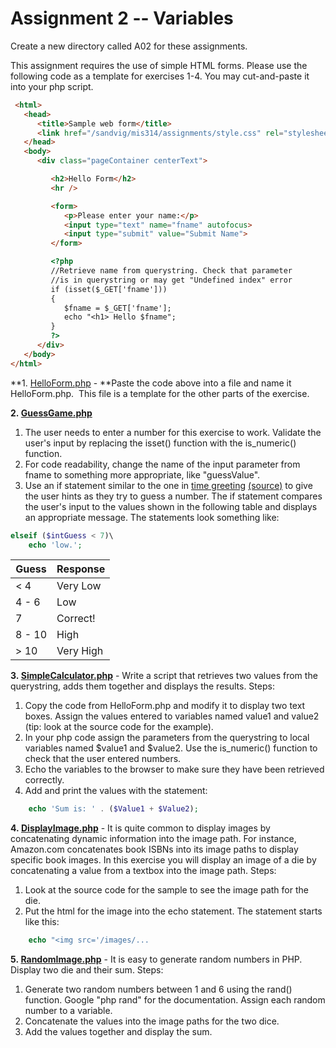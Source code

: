 # Assignment 2 -- Variables

Create a new directory called A02 for these assignments.

This assignment requires the use of simple HTML forms. Please use the following code as a template for exercises 1-4. You may cut-and-paste it into your php script.

```HTML
 <html>
   <head>
      <title>Sample web form</title>
      <link href="/sandvig/mis314/assignments/style.css" rel="stylesheet" type="text/css">
   </head>
   <body>
      <div class="pageContainer centerText">

         <h2>Hello Form</h2>
         <hr />

         <form>
            <p>Please enter your name:</p>
            <input type="text" name="fname" autofocus>
            <input type="submit" value="Submit Name">
         </form>

         <?php
         //Retrieve name from querystring. Check that parameter
         //is in querystring or may get "Undefined index" error
         if (isset($_GET['fname']))
         {
            $fname = $_GET['fname'];
            echo "<h1> Hello $fname";
         }
         ?>
      </div>
   </body>
</html>
```
**1\. [HelloForm.php](https://yorktown.cbe.wwu.edu/sandvig/mis314/assignments/A02/HelloForm.php) - **Paste the code above into a file and name it HelloForm.php.  This file is a template for the other parts of the exercise.

**2\. [GuessGame.php](https://yorktown.cbe.wwu.edu/sandvig/mis314/assignments/A02/GuessGame.php)**

1.  The user needs to enter a number for this exercise to work. Validate the user's input by replacing the isset() function with the is_numeric() function.
2.  For code readability, change the name of the input parameter from fname to something more appropriate, like "guessValue".
3.  Use an if statement similar to the one in [time greeting](https://yorktown.cbe.wwu.edu/sandvig/mis314/lectures/L01/timeGreeting.php) [(source)](https://yorktown.cbe.wwu.edu/sandvig/mis314/lectures/L01/timeGreeting.php.txt) to give the user hints as they try to guess a number. The if statement compares the user's input to the values shown in the following table and displays an appropriate message. The statements look something like:

```PHP
elseif ($intGuess < 7)\
    echo 'low.';
```

| Guess  | Response  |
|--------|-----------|
| < 4    | Very Low  |
| 4 - 6  | Low       |
| 7      | Correct!  |
| 8 - 10 | High      |
| > 10   | Very High |


**3\. [SimpleCalculator.php](https://yorktown.cbe.wwu.edu/sandvig/mis314/assignments/A02/SimpleCalculator.php)** - Write a script that retrieves two values from the querystring, adds them together and displays the results. Steps:

1.  Copy the code from HelloForm.php and modify it to display two text boxes. Assign the values entered to variables named value1 and value2 (tip: look at the source code for the example).
2.  In your php code assign the parameters from the querystring to local variables named $value1 and $value2. Use the is_numeric() function to check that the user entered numbers.
3.  Echo the variables to the browser to make sure they have been retrieved correctly.
4.  Add and print the values with the statement:
```PHP
    echo 'Sum is: ' . ($Value1 + $Value2);
```
**4\. [DisplayImage.php](https://yorktown.cbe.wwu.edu/sandvig/mis314/assignments/A02/DisplayImage.php)** - It is quite common to display images by concatenating dynamic information into the image path. For instance, Amazon.com concatenates book ISBNs into its image paths to display specific book images. In this exercise you will display an image of a die by concatenating a value from a textbox into the image path. Steps:

1.  Look at the source code for the sample to see the image path for the die.
2.  Put the html for the image into the echo statement. The statement starts like this:
```PHP
    echo "<img src='/images/...
```
**5\. [RandomImage.php](https://yorktown.cbe.wwu.edu/sandvig/mis314/assignments/A02/RandomImage.php)** - It is easy to generate random numbers in PHP. Display two die and their sum. Steps:

1.  Generate two random numbers between 1 and 6 using the rand() function. Google "php rand" for the documentation. Assign each random number to a variable.
2.  Concatenate the values into the image paths for the two dice.
3.  Add the values together and display the sum.